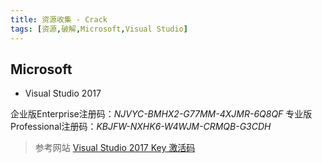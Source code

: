 ```yaml
---
title: 资源收集 - Crack
tags: [资源,破解,Microsoft,Visual Studio]
---
```


## Microsoft

+ Visual Studio 2017

企业版Enterprise注册码：*NJVYC-BMHX2-G77MM-4XJMR-6Q8QF*
专业版Professional注册码：*KBJFW-NXHK6-W4WJM-CRMQB-G3CDH*


> 参考网站
> [Visual Studio 2017 Key 激活码](https://www.cnblogs.com/Continue/p/6560958.html)